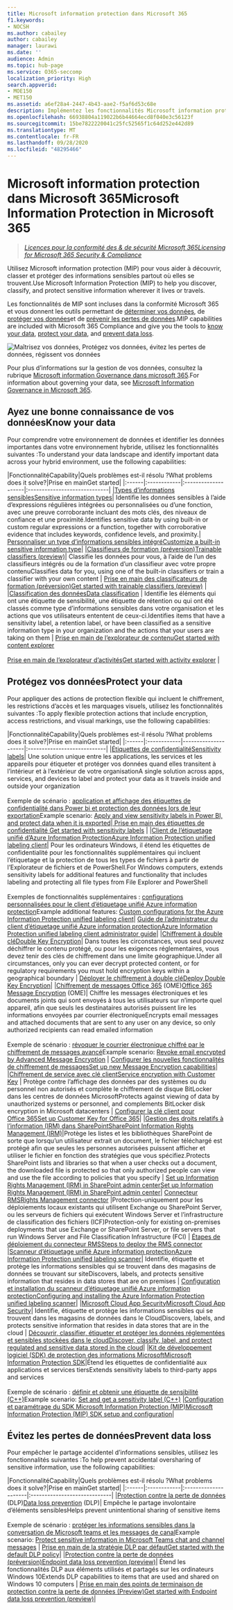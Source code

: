 ```yaml
---
title: Microsoft information protection dans Microsoft 365
f1.keywords:
- NOCSH
ms.author: cabailey
author: cabailey
manager: laurawi
ms.date: ''
audience: Admin
ms.topic: hub-page
ms.service: O365-seccomp
localization_priority: High
search.appverid:
- MOE150
- MET150
ms.assetid: a6ef28a4-2447-4b43-aae2-f5af6d53c68e
description: Implémentez les fonctionnalités Microsoft information protection (MIP) à l’aide de la conformité Microsoft 365 pour vous aider à découvrir, classer et protéger les informations sensibles partout où elles se trouvent.
ms.openlocfilehash: 66938804a119022b6b44664ecd8f040e3c56123f
ms.sourcegitcommit: 15be7822220041c25fc52565f1c64d252e442d89
ms.translationtype: MT
ms.contentlocale: fr-FR
ms.lasthandoff: 09/28/2020
ms.locfileid: "48295466"
---
```

# <a name="microsoft-information-protection-in-microsoft-365"></a><span data-ttu-id="ff353-103">Microsoft information protection dans Microsoft 365</span><span class="sxs-lookup"><span data-stu-id="ff353-103">Microsoft Information Protection in Microsoft 365</span></span>

><span data-ttu-id="ff353-104">*[Licences pour la conformité des & de sécurité Microsoft 365](https://docs.microsoft.com/office365/servicedescriptions/microsoft-365-service-descriptions/microsoft-365-tenantlevel-services-licensing-guidance/microsoft-365-security-compliance-licensing-guidance)*</span><span class="sxs-lookup"><span data-stu-id="ff353-104">*[Licensing for Microsoft 365 Security & Compliance](https://docs.microsoft.com/office365/servicedescriptions/microsoft-365-service-descriptions/microsoft-365-tenantlevel-services-licensing-guidance/microsoft-365-security-compliance-licensing-guidance)*</span></span>

<span data-ttu-id="ff353-105">Utilisez Microsoft information protection (MIP) pour vous aider à découvrir, classer et protéger des informations sensibles partout où elles se trouvent.</span><span class="sxs-lookup"><span data-stu-id="ff353-105">Use Microsoft Information Protection (MIP) to help you discover, classify, and protect sensitive information wherever it lives or travels.</span></span>

<span data-ttu-id="ff353-106">Les fonctionnalités de MIP sont incluses dans la conformité Microsoft 365 et vous donnent les outils permettant de [déterminer vos données](#know-your-data), de [protéger vos données](#protect-your-data)et de [prévenir les pertes de données](#prevent-data-loss).</span><span class="sxs-lookup"><span data-stu-id="ff353-106">MIP capabilities are included with Microsoft 365 Compliance and give you the tools to [know your data](#know-your-data), [protect your data](#protect-your-data), and [prevent data loss](#prevent-data-loss).</span></span>

![Maîtrisez vos données, Protégez vos données, évitez les pertes de données, régissent vos données](../media/powered-by-intelligent-platform.png)

<span data-ttu-id="ff353-108">Pour plus d’informations sur la gestion de vos données, consultez la rubrique [Microsoft information Governance dans microsoft 365](manage-Information-governance.md).</span><span class="sxs-lookup"><span data-stu-id="ff353-108">For information about governing your data, see [Microsoft Information Governance in Microsoft 365](manage-Information-governance.md).</span></span>

## <a name="know-your-data"></a><span data-ttu-id="ff353-109">Ayez une bonne connaissance de vos données</span><span class="sxs-lookup"><span data-stu-id="ff353-109">Know your data</span></span>

<span data-ttu-id="ff353-110">Pour comprendre votre environnement de données et identifier les données importantes dans votre environnement hybride, utilisez les fonctionnalités suivantes :</span><span class="sxs-lookup"><span data-stu-id="ff353-110">To understand your data landscape and identify important data across your hybrid environment, use the following capabilities:</span></span>
 
|<span data-ttu-id="ff353-111">Fonctionnalité</span><span class="sxs-lookup"><span data-stu-id="ff353-111">Capability</span></span>|<span data-ttu-id="ff353-112">Quels problèmes est-il résolu ?</span><span class="sxs-lookup"><span data-stu-id="ff353-112">What problems does it solve?</span></span>|<span data-ttu-id="ff353-113">Prise en main</span><span class="sxs-lookup"><span data-stu-id="ff353-113">Get started</span></span>|
|:------|:------------|:--------------------|:-----------------------------|
|[<span data-ttu-id="ff353-114">Types d’informations sensibles</span><span class="sxs-lookup"><span data-stu-id="ff353-114">Sensitive information types</span></span>](sensitive-information-type-entity-definitions.md)| <span data-ttu-id="ff353-115">Identifie les données sensibles à l’aide d’expressions régulières intégrées ou personnalisées ou d’une fonction, avec une preuve corroborante incluant des mots clés, des niveaux de confiance et une proximité.</span><span class="sxs-lookup"><span data-stu-id="ff353-115">Identifies sensitive data by using built-in or custom regular expressions or a function, together with corroborative evidence that includes keywords, confidence levels, and proximity.</span></span>| [<span data-ttu-id="ff353-116">Personnaliser un type d’informations sensibles intégré</span><span class="sxs-lookup"><span data-stu-id="ff353-116">Customize a built-in sensitive information type</span></span>](customize-a-built-in-sensitive-information-type.md)|
|[<span data-ttu-id="ff353-117">Classifieurs de formation (préversion)</span><span class="sxs-lookup"><span data-stu-id="ff353-117">Trainable classifiers (preview)</span></span>](classifier-learn-about.md)| <span data-ttu-id="ff353-118">Classifie les données pour vous, à l’aide de l’un des classifieurs intégrés ou de la formation d’un classifieur avec votre propre contenu</span><span class="sxs-lookup"><span data-stu-id="ff353-118">Classifies data for you, using one of the built-in classifiers or train a classifier with your own content</span></span> | [<span data-ttu-id="ff353-119">Prise en main des classificateurs de formation (préversion)</span><span class="sxs-lookup"><span data-stu-id="ff353-119">Get started with trainable classifiers (preview)</span></span>](classifier-get-started-with.md) |
|[<span data-ttu-id="ff353-120">Classification des données</span><span class="sxs-lookup"><span data-stu-id="ff353-120">Data classification</span></span>](data-classification-overview.md) | <span data-ttu-id="ff353-121">Identifie les éléments qui ont une étiquette de sensibilité, une étiquette de rétention ou qui ont été classés comme type d’informations sensibles dans votre organisation et les actions que vos utilisateurs ententent de ceux-ci.</span><span class="sxs-lookup"><span data-stu-id="ff353-121">Identifies items that have a sensitivity label, a retention label, or have been classified as a sensitive information type in your organization and the actions that your users are taking on them</span></span>  | [<span data-ttu-id="ff353-122">Prise en main de l’explorateur de contenu</span><span class="sxs-lookup"><span data-stu-id="ff353-122">Get started with content explorer</span></span>](data-classification-content-explorer.md)<br /><br /> [<span data-ttu-id="ff353-123">Prise en main de l’explorateur d’activités</span><span class="sxs-lookup"><span data-stu-id="ff353-123">Get started with activity explorer</span></span>](data-classification-activity-explorer.md) |

## <a name="protect-your-data"></a><span data-ttu-id="ff353-124">Protégez vos données</span><span class="sxs-lookup"><span data-stu-id="ff353-124">Protect your data</span></span>

<span data-ttu-id="ff353-125">Pour appliquer des actions de protection flexible qui incluent le chiffrement, les restrictions d’accès et les marquages visuels, utilisez les fonctionnalités suivantes :</span><span class="sxs-lookup"><span data-stu-id="ff353-125">To apply flexible protection actions that include encryption, access restrictions, and visual markings, use the following capabilities:</span></span>

|<span data-ttu-id="ff353-126">Fonctionnalité</span><span class="sxs-lookup"><span data-stu-id="ff353-126">Capability</span></span>|<span data-ttu-id="ff353-127">Quels problèmes est-il résolu ?</span><span class="sxs-lookup"><span data-stu-id="ff353-127">What problems does it solve?</span></span>|<span data-ttu-id="ff353-128">Prise en main</span><span class="sxs-lookup"><span data-stu-id="ff353-128">Get started</span></span>|
|:------|:------------|---------------------|:----------------------------|
|[<span data-ttu-id="ff353-129">Étiquettes de confidentialité</span><span class="sxs-lookup"><span data-stu-id="ff353-129">Sensitivity labels</span></span>](sensitivity-labels.md)| <span data-ttu-id="ff353-130">Une solution unique entre les applications, les services et les appareils pour étiqueter et protéger vos données quand elles transitent à l’intérieur et à l’extérieur de votre organisation</span><span class="sxs-lookup"><span data-stu-id="ff353-130">A single solution across apps, services, and devices to label and protect your data as it travels inside and outside your organization</span></span> <br /><br /><span data-ttu-id="ff353-131">Exemple de scénario : [application et affichage des étiquettes de confidentialité dans Power bi et protection des données lors de leur exportation](https://docs.microsoft.com/power-bi/admin/service-security-apply-data-sensitivity-labels)</span><span class="sxs-lookup"><span data-stu-id="ff353-131">Example scenario: [Apply and view sensitivity labels in Power BI, and protect data when it is exported](https://docs.microsoft.com/power-bi/admin/service-security-apply-data-sensitivity-labels)</span></span>|[<span data-ttu-id="ff353-132"> Prise en main des étiquettes de confidentialité</span><span class="sxs-lookup"><span data-stu-id="ff353-132"> Get started with sensitivity labels</span></span>](get-started-with-sensitivity-labels.md) |
|[<span data-ttu-id="ff353-133">Client de l’étiquetage unifié d’Azure Information Protection</span><span class="sxs-lookup"><span data-stu-id="ff353-133">Azure Information Protection unified labeling client</span></span>](https://docs.microsoft.com/azure/information-protection/rms-client/aip-clientv2)| <span data-ttu-id="ff353-134">Pour les ordinateurs Windows, il étend les étiquettes de confidentialité pour les fonctionnalités supplémentaires qui incluent l’étiquetage et la protection de tous les types de fichiers à partir de l’Explorateur de fichiers et de PowerShell.</span><span class="sxs-lookup"><span data-stu-id="ff353-134">For Windows computers, extends sensitivity labels for additional features and functionality that includes labeling and protecting all file types from File Explorer and PowerShell</span></span><br /><br /> <span data-ttu-id="ff353-135">Exemples de fonctionnalités supplémentaires : [configurations personnalisées pour le client d’étiquetage unifié Azure information protection](https://docs.microsoft.com/azure/information-protection/rms-client/clientv2-admin-guide-customizations)</span><span class="sxs-lookup"><span data-stu-id="ff353-135">Example additional features: [Custom configurations for the Azure Information Protection unified labeling client](https://docs.microsoft.com/azure/information-protection/rms-client/clientv2-admin-guide-customizations)</span></span>| [<span data-ttu-id="ff353-136">Guide de l’administrateur du client d’étiquetage unifié Azure information protection</span><span class="sxs-lookup"><span data-stu-id="ff353-136">Azure Information Protection unified labeling client administrator guide</span></span>](https://docs.microsoft.com/azure/information-protection/rms-client/clientv2-admin-guide)|
|[<span data-ttu-id="ff353-137">Chiffrement à double clé</span><span class="sxs-lookup"><span data-stu-id="ff353-137">Double Key Encryption</span></span>](double-key-encryption.md)| <span data-ttu-id="ff353-138">Dans toutes les circonstances, vous seul pouvez déchiffrer le contenu protégé, ou pour les exigences réglementaires, vous devez tenir des clés de chiffrement dans une limite géographique.</span><span class="sxs-lookup"><span data-stu-id="ff353-138">Under all circumstances, only you can ever decrypt protected content, or for regulatory requirements you must hold encryption keys within a geographical boundary</span></span> | [<span data-ttu-id="ff353-139">Déployer le chiffrement à double clé</span><span class="sxs-lookup"><span data-stu-id="ff353-139">Deploy Double Key Encryption</span></span>](double-key-encryption.md#deploy-dke)|
|<span data-ttu-id="ff353-140">[Chiffrement de messages Office 365](ome.md) (OME)</span><span class="sxs-lookup"><span data-stu-id="ff353-140">[Office 365 Message Encryption](ome.md) (OME)</span></span>| <span data-ttu-id="ff353-141">Chiffre les messages électroniques et les documents joints qui sont envoyés à tous les utilisateurs sur n’importe quel appareil, afin que seuls les destinataires autorisés puissent lire les informations envoyées par courrier électronique</span><span class="sxs-lookup"><span data-stu-id="ff353-141">Encrypts email messages and attached documents that are sent to any user on any device, so only authorized recipients can read emailed information</span></span>  <br /><br /><span data-ttu-id="ff353-142">Exemple de scénario : [révoquer le courrier électronique chiffré par le chiffrement de messages avancé](revoke-ome-encrypted-mail.md)</span><span class="sxs-lookup"><span data-stu-id="ff353-142">Example scenario: [Revoke email encrypted by Advanced Message Encryption](revoke-ome-encrypted-mail.md)</span></span> | [<span data-ttu-id="ff353-143">Configurer les nouvelles fonctionnalités de chiffrement de messages</span><span class="sxs-lookup"><span data-stu-id="ff353-143">Set up new Message Encryption capabilities</span></span>](set-up-new-message-encryption-capabilities.md)|
|[<span data-ttu-id="ff353-144">Chiffrement de service avec clé client</span><span class="sxs-lookup"><span data-stu-id="ff353-144">Service encryption with Customer Key</span></span>](customer-key-overview.md) | <span data-ttu-id="ff353-145">Protège contre l’affichage des données par des systèmes ou du personnel non autorisés et complète le chiffrement de disque BitLocker dans les centres de données Microsoft</span><span class="sxs-lookup"><span data-stu-id="ff353-145">Protects against viewing of data by unauthorized systems or personnel, and complements BitLocker disk encryption in Microsoft datacenters</span></span> | [<span data-ttu-id="ff353-146">Configurer la clé client pour Office 365</span><span class="sxs-lookup"><span data-stu-id="ff353-146">Set up Customer Key for Office 365</span></span>](customer-key-set-up.md)|
|[<span data-ttu-id="ff353-147">Gestion des droits relatifs à l’information (IRM) dans SharePoint</span><span class="sxs-lookup"><span data-stu-id="ff353-147">SharePoint Information Rights Management (IRM)</span></span>](set-up-irm-in-sp-admin-center.md#irm-enable-sharepoint-document-libraries-and-lists)|<span data-ttu-id="ff353-148">Protège les listes et les bibliothèques SharePoint de sorte que lorsqu’un utilisateur extrait un document, le fichier téléchargé est protégé afin que seules les personnes autorisées puissent afficher et utiliser le fichier en fonction des stratégies que vous spécifiez.</span><span class="sxs-lookup"><span data-stu-id="ff353-148">Protects SharePoint lists and libraries so that when a user checks out a document, the downloaded file is protected so that only authorized people can view and use the file according to policies that you specify</span></span> | [<span data-ttu-id="ff353-149">Set up Information Rights Management (IRM) in SharePoint admin center</span><span class="sxs-lookup"><span data-stu-id="ff353-149">Set up Information Rights Management (IRM) in SharePoint admin center</span></span>](set-up-irm-in-sp-admin-center.md)|
[<span data-ttu-id="ff353-150">Connecteur RMS</span><span class="sxs-lookup"><span data-stu-id="ff353-150">Rights Management connector</span></span>](https://docs.microsoft.com/azure/information-protection/deploy-rms-connector) |<span data-ttu-id="ff353-151">Protection-uniquement pour les déploiements locaux existants qui utilisent Exchange ou SharePoint Server, ou les serveurs de fichiers qui exécutent Windows Server et l’infrastructure de classification des fichiers (ICF)</span><span class="sxs-lookup"><span data-stu-id="ff353-151">Protection-only for existing on-premises deployments that use Exchange or SharePoint Server, or file servers that run Windows Server and File Classification Infrastructure (FCI)</span></span> | [<span data-ttu-id="ff353-152">Étapes de déploiement du connecteur RMS</span><span class="sxs-lookup"><span data-stu-id="ff353-152">Steps to deploy the RMS connector</span></span>](https://docs.microsoft.com/azure/information-protection/deploy-rms-connector#steps-to-deploy-the-rms-connector)
|[<span data-ttu-id="ff353-153">Scanneur d’étiquetage unifié Azure information protection</span><span class="sxs-lookup"><span data-stu-id="ff353-153">Azure Information Protection unified labeling scanner</span></span>](https://docs.microsoft.com/azure/information-protection/deploy-aip-scanner)| <span data-ttu-id="ff353-154">Identifie, étiquette et protège les informations sensibles qui se trouvent dans des magasins de données se trouvant sur site</span><span class="sxs-lookup"><span data-stu-id="ff353-154">Discovers, labels, and protects sensitive information that resides in data stores that are on premises</span></span> | [<span data-ttu-id="ff353-155">Configuration et installation du scanneur d’étiquetage unifié Azure information protection</span><span class="sxs-lookup"><span data-stu-id="ff353-155">Configuring and installing the Azure Information Protection unified labeling scanner</span></span>](https://docs.microsoft.com/azure/information-protection/deploy-aip-scanner-configure-install)|
|[<span data-ttu-id="ff353-156">Microsoft Cloud App Security</span><span class="sxs-lookup"><span data-stu-id="ff353-156">Microsoft Cloud App Security</span></span>](https://docs.microsoft.com/cloud-app-security/what-is-cloud-app-security)| <span data-ttu-id="ff353-157">Identifie, étiquette et protège les informations sensibles qui se trouvent dans les magasins de données dans le Cloud</span><span class="sxs-lookup"><span data-stu-id="ff353-157">Discovers, labels, and protects sensitive information that resides in data stores that are in the cloud</span></span> | [<span data-ttu-id="ff353-158">Découvrir, classifier, étiqueter et protéger les données réglementées et sensibles stockées dans le cloud</span><span class="sxs-lookup"><span data-stu-id="ff353-158">Discover, classify, label, and protect regulated and sensitive data stored in the cloud</span></span>](https://docs.microsoft.com/cloud-app-security/best-practices#discover-classify-label-and-protect-regulated-and-sensitive-data-stored-in-the-cloud)|
|[<span data-ttu-id="ff353-159">Kit de développement logiciel (SDK) de protection des informations Microsoft</span><span class="sxs-lookup"><span data-stu-id="ff353-159">Microsoft Information Protection SDK</span></span>](https://docs.microsoft.com/information-protection/develop/overview#microsoft-information-protection-sdk)|<span data-ttu-id="ff353-160">Étend les étiquettes de confidentialité aux applications et services tiers</span><span class="sxs-lookup"><span data-stu-id="ff353-160">Extends sensitivity labels to third-party apps and services</span></span>  <br /><br /> <span data-ttu-id="ff353-161">Exemple de scénario : [définir et obtenir une étiquette de sensibilité (C++)](https://docs.microsoft.com/information-protection/develop/quick-file-set-get-label-cpp)</span><span class="sxs-lookup"><span data-stu-id="ff353-161">Example scenario: [Set and get a sensitivity label (C++)](https://docs.microsoft.com/information-protection/develop/quick-file-set-get-label-cpp)</span></span> |[<span data-ttu-id="ff353-162">Configuration et paramétrage du SDK Microsoft Information Protection (MIP)</span><span class="sxs-lookup"><span data-stu-id="ff353-162">Microsoft Information Protection (MIP) SDK setup and configuration</span></span>](https://docs.microsoft.com/information-protection/develop/setup-configure-mip)|

## <a name="prevent-data-loss"></a><span data-ttu-id="ff353-163">Évitez les pertes de données</span><span class="sxs-lookup"><span data-stu-id="ff353-163">Prevent data loss</span></span>

<span data-ttu-id="ff353-164">Pour empêcher le partage accidentel d’informations sensibles, utilisez les fonctionnalités suivantes :</span><span class="sxs-lookup"><span data-stu-id="ff353-164">To help prevent accidental oversharing of sensitive information, use the following capabilities:</span></span>


|<span data-ttu-id="ff353-165">Fonctionnalité</span><span class="sxs-lookup"><span data-stu-id="ff353-165">Capability</span></span>|<span data-ttu-id="ff353-166">Quels problèmes est-il résolu ?</span><span class="sxs-lookup"><span data-stu-id="ff353-166">What problems does it solve?</span></span>|<span data-ttu-id="ff353-167">Prise en main</span><span class="sxs-lookup"><span data-stu-id="ff353-167">Get started</span></span>|
|:------|:------------|:---------------------|:-----------------------------|
|<span data-ttu-id="ff353-168">[Protection contre la perte de données](data-loss-prevention-policies.md) (DLP)</span><span class="sxs-lookup"><span data-stu-id="ff353-168">[Data loss prevention](data-loss-prevention-policies.md) (DLP)</span></span>| <span data-ttu-id="ff353-169">Empêche le partage involontaire d’éléments sensibles</span><span class="sxs-lookup"><span data-stu-id="ff353-169">Helps prevent unintentional sharing of sensitive items</span></span> <br /><br /><span data-ttu-id="ff353-170">Exemple de scénario : [protéger les informations sensibles dans la conversation de Microsoft teams et les messages de canal](dlp-microsoft-teams.md)</span><span class="sxs-lookup"><span data-stu-id="ff353-170">Example scenario: [Protect sensitive information in Microsoft Teams chat and channel messages](dlp-microsoft-teams.md)</span></span> | [<span data-ttu-id="ff353-171">Prise en main de la stratégie DLP par défaut</span><span class="sxs-lookup"><span data-stu-id="ff353-171">Get started with the default DLP policy</span></span>](get-started-with-the-default-dlp-policy.md)|
|[<span data-ttu-id="ff353-172">Protection contre la perte de données (préversion)</span><span class="sxs-lookup"><span data-stu-id="ff353-172">Endpoint data loss prevention (preview)</span></span>](endpoint-dlp-learn-about.md)| <span data-ttu-id="ff353-173">Étend les fonctionnalités DLP aux éléments utilisés et partagés sur les ordinateurs Windows 10</span><span class="sxs-lookup"><span data-stu-id="ff353-173">Extends DLP capabilities to items that are used and shared on Windows 10 computers</span></span> | [<span data-ttu-id="ff353-174">Prise en main des points de terminaison de protection contre la perte de données (Preview)</span><span class="sxs-lookup"><span data-stu-id="ff353-174">Get started with Endpoint data loss prevention (preview)</span></span>](endpoint-dlp-getting-started.md)|
